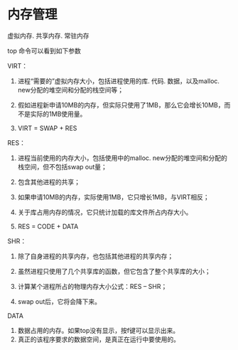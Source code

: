 # 内存管理

虚拟内存. 共享内存. 常驻内存

top 命令可以看到如下参数

VIRT：

1. 进程“需要的”虚拟内存大小，包括进程使用的库. 代码. 数据，以及malloc. new分配的堆空间和分配的栈空间等；

2. 假如进程新申请10MB的内存，但实际只使用了1MB，那么它会增长10MB，而不是实际的1MB使用量。

3. VIRT = SWAP + RES

RES：

1. 进程当前使用的内存大小，包括使用中的malloc. new分配的堆空间和分配的栈空间，但不包括swap out量；

2. 包含其他进程的共享；

3. 如果申请10MB的内存，实际使用1MB，它只增长1MB，与VIRT相反；

4. 关于库占用内存的情况，它只统计加载的库文件所占内存大小。

5. RES = CODE + DATA

SHR：

1. 除了自身进程的共享内存，也包括其他进程的共享内存；

2. 虽然进程只使用了几个共享库的函数，但它包含了整个共享库的大小；

3. 计算某个进程所占的物理内存大小公式：RES – SHR；

4. swap out后，它将会降下来。

DATA

1. 数据占用的内存。如果top没有显示，按f键可以显示出来。
2. 真正的该程序要求的数据空间，是真正在运行中要使用的。